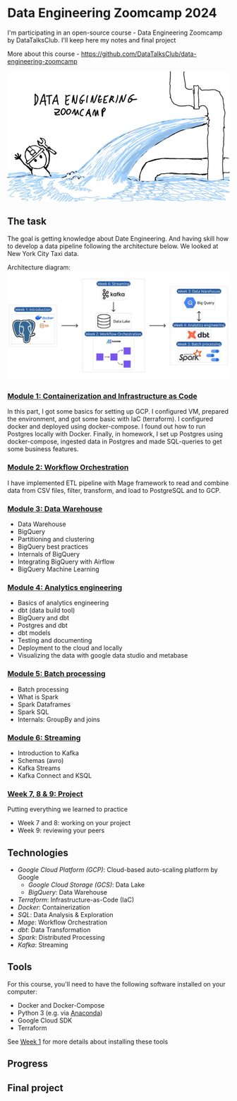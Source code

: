 # Data Engineering Zoomcamp 2024

I'm participating in an open-source course - Data Engineering Zoomcamp by DataTalksClub. I'll keep here my notes and final project 

More about this course - https://github.com/DataTalksClub/data-engineering-zoomcamp

![Untitled](images/preview.png)

## The task
The goal is getting knowledge about Date Engineering. And having skill how to develop a data pipeline following the architecture below. We looked at New York City Taxi data.


Architecture diagram:
![arch_2.png](images/photo1700757552.jpeg)

### [Module 1: Containerization and Infrastructure as Code](01-docker-terraform/)

In this part, I got some basics for setting up GCP. I configured VM, prepared the environment, and got some basic with IaC (terraform). I configured docker and deployed using docker-compose. I found out how to run Postgres locally with Docker. Finally, in homework, I set up Postgres using docker-compose, ingested data in Postgres and made SQL-queries to get some business features.

### [Module 2: Workflow Orchestration](02-workflow-orchestration/)

I have implemented ETL pipeline with Mage framework to read and combine data from CSV files, filter, transform, and load to PostgreSQL and to GCP.

### [Module 3: Data Warehouse](03-data-warehouse/)

- Data Warehouse
- BigQuery
- Partitioning and clustering
- BigQuery best practices
- Internals of BigQuery
- Integrating BigQuery with Airflow
- BigQuery Machine Learning

### [Module 4: Analytics engineering](04-analytics-engineering/)

- Basics of analytics engineering
- dbt (data build tool)
- BigQuery and dbt
- Postgres and dbt
- dbt models
- Testing and documenting
- Deployment to the cloud and locally
- Visualizing the data with google data studio and metabase

### [Module 5: Batch processing](05-batch/)

- Batch processing
- What is Spark
- Spark Dataframes
- Spark SQL
- Internals: GroupBy and joins

### [Module 6: Streaming](06-streaming/)

- Introduction to Kafka
- Schemas (avro)
- Kafka Streams
- Kafka Connect and KSQL

### [Week 7, 8 & 9: Project](week_7_project/)

Putting everything we learned to practice

- Week 7 and 8: working on your project
- Week 9: reviewing your peers

## Technologies

- *Google Cloud Platform (GCP)*: Cloud-based auto-scaling platform by Google
    - *Google Cloud Storage (GCS)*: Data Lake
    - *BigQuery*: Data Warehouse
- *Terraform*: Infrastructure-as-Code (IaC)
- *Docker*: Containerization
- *SQL*: Data Analysis & Exploration
- *Mage*: Workflow Orchestration
- *dbt*: Data Transformation
- *Spark*: Distributed Processing
- *Kafka*: Streaming

## Tools

For this course, you'll need to have the following software installed on your computer:

- Docker and Docker-Compose
- Python 3 (e.g. via [Anaconda](https://www.anaconda.com/products/individual))
- Google Cloud SDK
- Terraform

See [Week 1](week_1_basics_n_setup/) for more details about installing these tools

## Progress

## Final project
